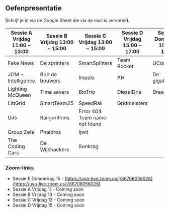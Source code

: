 ## Oefenpresentatie

Schrijf je in via de Google Sheet die via de mail is verspreid. 

| Sessie A <br/>Vrijdag 11:00 ~ 13:00 | Sessie B <br/>Vrijdag 13:00 ~ 15:00 | Sessie C <br/>Vrijdag 13:00 ~ 15:00 | Sessie D <br/>Vrijdag 15:00 ~ 17:00 | Sessie E <br/>Donderdag 15:00 ~ 16:00 |
|--------------------------------|--------------------------------|--------------------------------|--------------------------------|----------------------------------|
| Fake News                      | De sprinters                   | SmartSplitters                 | Team Rocket                    | UConservate                      |
| JOM - Intelligence             | Bob de bouwers                 | Impala                         | AH                             | De gigahertjes                   |
| Lighting McQueen               | Time savers                    | BioTrio                        | DieselDrie                     | Dreamteam                        |
| LittGrid                       | SmartTeam25                    | SpeedRail                      | Gridmeisters                   |                                  |
| DJs                            | Railgorithms                   | Error 404 Team name not found  |                                |                                  |
| Group Zefe                     | Phaidros                       | Ijwit                          |                                |                                  |
| The Coding Cars                | De Wijkhackers                 | Sonkrag                        |                                |                                  |

### Zoom-links

* Sessie E Donderdag 15 - [https://uva-live.zoom.us/j/86706056026](https://uva-live.zoom.us/j/86706056026)
* Sessie A Vrijdag 11 - Coming soon
* Sessie B Vrijdag 13 - Coming soon
* Sessie C Vrijdag 13 - Coming soon
* Sessie D Vrijdag 15 - Coming soon

